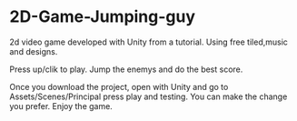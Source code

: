 # 2D-Game-Jumping-guy
2d video game developed with Unity from a tutorial. Using free tiled,music and designs.

Press up/clik to play. Jump the enemys and do the best score.

Once you download the project, open with Unity and go to Assets/Scenes/Principal press play and testing. You can make the change you prefer. Enjoy the game.
